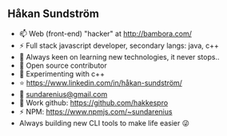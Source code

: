 ## Håkan Sundström

- 📫 Web (front-end) "hacker" at http://bambora.com/
- ⚡ Full stack javascript developer, secondary langs: java, c++
- 🔭 Always keen on learning new technologies, it never stops..
- 🌱 Open source contributor
- :school: Experimenting with c++
- :star: https://www.linkedin.com/in/håkan-sundström/
- :email: sundarenius@gmail.com
- :necktie: Work github: https://github.com/hakkespro
- :zap: NPM: https://www.npmjs.com/~sundarenius
- Always building new CLI tools to make life easier :stuck_out_tongue_winking_eye:
